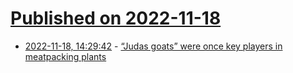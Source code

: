 # [Published on 2022-11-18](index.md)

* [2022-11-18, 14:29:42](https://news.ycombinator.com/item?id=33655215) - [“Judas goats” were once key players in meatpacking plants](https://www.agweb.com/news/livestock/beef/judas-goats-agricultures-bizarre-drug-addicted-masters-deceit-once-ruled)
